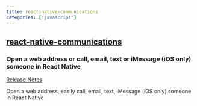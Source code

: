```yaml
---
title: react-native-communications
categories: ['javascript']
---
```

## [react-native-communications](https://github.com/anarchicknight/react-native-communications)

### Open a web address or call, email, text or iMessage (iOS only) someone in React Native


[Release Notes](https://github.com/anarchicknight/react-native-communications/releases)

Open a web address, easily call, email, text, iMessage (iOS only) someone in React Native
